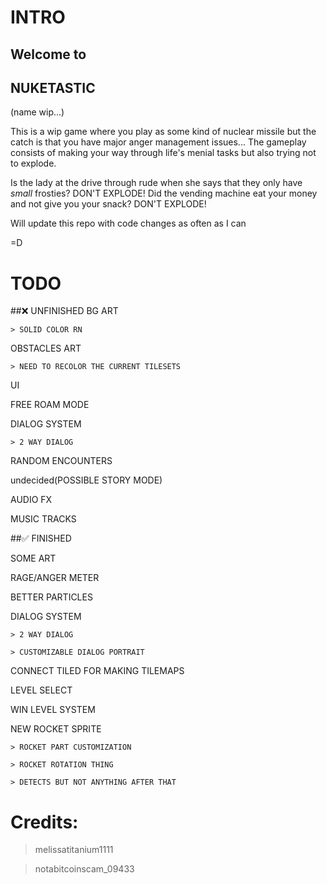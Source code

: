 # INTRO
## Welcome to
## NUKETASTIC
(name wip...)

This is a wip game where you play as some kind of nuclear missile but the catch is that you have major anger management issues...
The gameplay consists of making your way through life's menial tasks but also trying not to explode.


Is the lady at the drive through rude when she says that they only have *small* frosties? DON'T EXPLODE!
Did the vending machine eat your money and not give you your snack? DON'T EXPLODE!

Will update this repo with code changes as often as I can

=D


# TODO

##❌ UNFINISHED
  BG ART
  
    > SOLID COLOR RN
    
  OBSTACLES ART
  
    > NEED TO RECOLOR THE CURRENT TILESETS
    
  UI
  
  FREE ROAM MODE 
  
  DIALOG SYSTEM
  
    > 2 WAY DIALOG
    
  RANDOM ENCOUNTERS
  
  undecided(POSSIBLE STORY MODE)
  
  AUDIO FX
  
  MUSIC TRACKS
  

##✅ FINISHED

  SOME ART
  
  RAGE/ANGER METER
  
  BETTER PARTICLES
  
  DIALOG SYSTEM
  
    > 2 WAY DIALOG
    
    > CUSTOMIZABLE DIALOG PORTRAIT
    
  CONNECT TILED FOR MAKING TILEMAPS
  
  LEVEL SELECT
  
  WIN LEVEL SYSTEM
  
  NEW ROCKET SPRITE
  
    > ROCKET PART CUSTOMIZATION
    
    > ROCKET ROTATION THING
    
    > DETECTS BUT NOT ANYTHING AFTER THAT
    

# Credits:

> melissatitanium1111

> notabitcoinscam_09433
